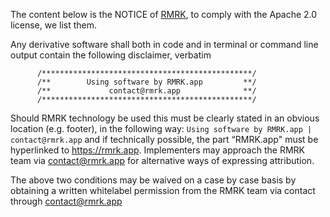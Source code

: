 The content below is the NOTICE of [RMRK](https://github.com/rmrk-team/evm/blob/master/NOTICE.md), to comply with the Apache 2.0 license, we list them.

Any derivative software shall both in code and in terminal or
command line output contain the following disclaimer, verbatim

          /***********************************************/
          /**        Using software by RMRK.app         **/
          /**             contact@rmrk.app              **/
          /***********************************************/

Should RMRK technology be used this must be clearly
stated in an obvious location (e.g. footer), in the following
way: `Using software by RMRK.app | contact@rmrk.app` and if
technically possible, the part “RMRK.app" must be hyperlinked
to https://rmrk.app. Implementers may approach the RMRK team
via contact@rmrk.app for alternative ways of expressing
attribution.

The above two conditions may be waived on a case by case basis
by obtaining a written whitelabel permission from the RMRK team
via contact through contact@rmrk.app